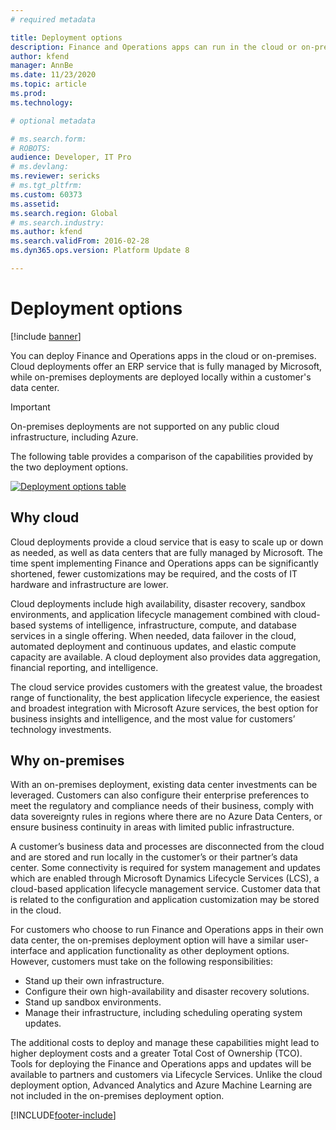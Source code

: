 ```yaml
---
# required metadata

title: Deployment options
description: Finance and Operations apps can run in the cloud or on-premises. This topic provides information about the different deployment options. 
author: kfend
manager: AnnBe
ms.date: 11/23/2020
ms.topic: article
ms.prod: 
ms.technology: 

# optional metadata

# ms.search.form: 
# ROBOTS: 
audience: Developer, IT Pro
# ms.devlang: 
ms.reviewer: sericks
# ms.tgt_pltfrm: 
ms.custom: 60373
ms.assetid: 
ms.search.region: Global
# ms.search.industry: 
ms.author: kfend
ms.search.validFrom: 2016-02-28
ms.dyn365.ops.version: Platform Update 8

---
```

# Deployment options

[!include [banner](../includes/banner.md)]

You can deploy Finance and Operations apps in the cloud or on-premises. Cloud deployments offer an ERP service that is fully managed by Microsoft, while on-premises deployments are deployed locally within a customer's data center. 
> [!IMPORTANT]
> On-premises deployments are not supported on any public cloud infrastructure, including Azure. 

The following table provides a comparison of the capabilities provided by the two deployment options.

[![Deployment options table](./media/deployment-options.png)](./media/deployment-options.png)


## Why cloud
Cloud deployments provide a cloud service that is easy to scale up or down as needed, as well as data centers that are fully managed by Microsoft. The time spent implementing Finance and Operations apps can be significantly shortened, fewer customizations may be required, and the costs of IT hardware and infrastructure are lower. 

Cloud deployments include high availability, disaster recovery, sandbox environments, and application lifecycle management combined with cloud-based systems of intelligence, infrastructure, compute, and database services in a single offering. When needed, data failover in the cloud, automated deployment and continuous updates, and elastic compute capacity are available. A cloud deployment also provides data aggregation, financial reporting, and intelligence.

The cloud service provides customers with the greatest value, the broadest range of functionality, the best application lifecycle experience, the easiest and broadest integration with Microsoft Azure services, the best option for business insights and intelligence, and the most value for customers’ technology investments. 

## Why on-premises
With an on-premises deployment, existing data center investments can be leveraged. Customers can also configure their enterprise preferences to meet the regulatory and compliance needs of their business, comply with data sovereignty rules in regions where there are no Azure Data Centers, or ensure business continuity in areas with limited public infrastructure. 

A customer’s business data and processes are disconnected from the cloud and are stored and run locally in the customer’s or their partner’s data center. Some connectivity is required for system management and updates which are enabled through Microsoft Dynamics Lifecycle Services (LCS), a cloud-based application lifecycle management service. Customer data that is related to the configuration and application customization may be stored in the cloud. 

For customers who choose to run Finance and Operations apps in their own data center, the on-premises deployment option will have a similar user-interface and application functionality as other deployment options. However, customers must take on the following responsibilities:

- Stand up their own infrastructure. 
- Configure their own high-availability and disaster recovery solutions. 
- Stand up sandbox environments.
- Manage their infrastructure, including scheduling operating system updates.

The additional costs to deploy and manage these capabilities might lead to higher deployment costs and a greater Total Cost of Ownership (TCO). Tools for deploying the Finance and Operations apps and updates will be available to partners and customers via Lifecycle Services. Unlike the cloud deployment option, Advanced Analytics and Azure Machine Learning are not included in the on-premises deployment option. 





[!INCLUDE[footer-include](../../../includes/footer-banner.md)]